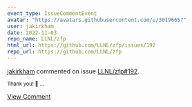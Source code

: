 ```yaml
---
event_type: IssueCommentEvent
avatar: "https://avatars.githubusercontent.com/u/3019665?"
user: jakirkham
date: 2022-11-03
repo_name: LLNL/zfp
html_url: https://github.com/LLNL/zfp/issues/192
repo_url: https://github.com/LLNL/zfp
---
```


<a href='https://github.com/jakirkham' target='_blank'>jakirkham</a> commented on issue <a href='https://github.com/LLNL/zfp/issues/192' target='_blank'>LLNL/zfp#192</a>.

<small>Thank you! 🙏...</small>

<a href='https://github.com/LLNL/zfp/issues/192' target='_blank'>View Comment</a>